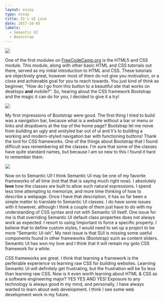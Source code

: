 ```yaml
---
layout: essay
type: essay
title: It's UI Love
date: 2017-10-05
labels:
  - Semantic UI
  - Bootstrap
---
```


<img class="ui image" src="https://www.sololearn.com/Uploads/html-css.jpg">

One of the first modules on [FreeCodeCamp.org](http://freecodecamp.org) is the HTML5 and CSS module. This module, along with other basic HTML and CSS tutorials out there, served as my initial introduction to HTML and CSS. These tutorials are objectively great, however most of them do not give you motivation, or a close and achievable goal for you to reach towards. You just kind of think as beginner, "How do I go from this button to a beautiful site that works on desktops **and**
mobile?". So, hearing about the CSS framework Bootstrap and the magic it can do for you, I decided to give it a try!

<img class="ui large left floated image" src="https://thinkbiglearnsmart.com/wp-content/uploads/2016/01/bootstrap.png">

My first impressions of Bootstrap were good. The first thing I tried to build was a navigation bar, because what is a website without a bar or menu or links and dropdowns at the top of the home page? Bootstrap let me move from building an ugly and unstyled bar out of ul and li's to building a working and modern-styled navigation bar with functioning buttons! Thank the lord for CSS frameworks. One of the things about Bootstrap that I found difficult was remembering all the
classes. I'm sure that some of the classes have quite standard names, but because I am so new to this I found it hard to remember them. 


<img class="ui large right floated image" src="https://dab1nmslvvntp.cloudfront.net/wp-content/uploads/2016/04/1461315888semantic.png">

Now on to Semantic UI! I think Semantic UI may be one of my favorite frameworks of all time (not that that is saying much right now). I absolutely **love** how the classes are built to allow such natural expressions. I spend less time attempting to memorize, and more time thinking of how to describe a webpage. Once I have that description, it has so far been a simple matter to translate to Semantic UI classes. I do have some issues with it however, although I think a couple of them
just have to do with my understanding of CSS syntax and not with Semantic UI itself. One issue for me is that overriding Semantic UI default class properties does not always work as expected. I resort to using !important to force a specific property. I believe that to define custom styles, I would need to set up a project to be more "Semantic UI-ish". My next issue is that SUI is missing some useful components found in other frameworks (Bootstrap) such as content sliders. Semantic
UI has won my love and I think that it will remain my goto CSS framework for a while.

CSS frameworks are great. I think that learning a framework is the perferable experience vs learning raw CSS for building websites. Learning Semantic UI will definitely get frustrating, but the frustration will be 5x less than learning raw CSS. Now is it even *worth* learning about HTML & CSS as a software engineering major? YES YES AND YES! Exposure to any technology is always good in my mind, and personally, I have always wanted to learn about web development. I think I see some
web development work in my future.

